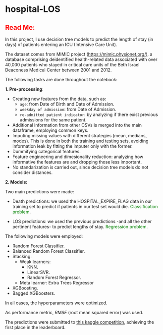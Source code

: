 # hospital-LOS
 ## <font color='red'>Read Me:</font>

In this project, I use decision tree models to predict the length of stay (in days) of patients entering an ICU (Intensive Care Unit).

The dataset comes from MIMIC project (https://mimic.physionet.org/), a database comprising deidentified health-related data associated with over 40,000 patients who stayed in critical care units of the Beth Israel Deaconess Medical Center between 2001 and 2012.

The following tasks are done throughout the notebook:

**1. Pre-processing**:
- Creating new features from the data, such as:
  - `age`: from Date of Birth and Date of Admission.
  - `weekday of admission`: from Date of Admission.
  - `re-admitted patient indicator`: by analyzing if there exist previous admissions for the same patient.
- Additional information from other CSVs is merged into the main dataframe, employing common keys.
- Imputing missing values with different strategies (mean, medians, modes). This is done in both the training and testing sets, avoiding information leak by fitting the imputer only with the former.
- Dummifying categorical features.
- Feature engineering and dimesionality reduction: analyzing how informative the features are and dropping those less important.
- No standarization is carried out, since decision tree models do not consider distances.

**2. Models:**

Two main predictions were made:

- Death predictions: we used the HOSPITAL_EXPIRE_FLAG data in our training set to predict if patients in our test set would die. <font color='green'>Classification problem</font>.

- LOS predictions: we used the previous predictions -and all the other pertinent features- to predict lengths of stay. <font color='green'>Regression problem</font>.

The following models were employed:

- Random Forest Classifier.
- Balanced Random Forest Classifier.
- Stacking:
  - Weak learners:
    - KNN.
    - LinearSVR.
    - Random Forest Regressor.
  - Meta learner: Extra Trees Regressor
- XGBoosting.
- Bagged XGBoosters.

In all cases, the hyperparameters were optimized.

As performance metric, *RMSE* (root mean squared error) was used.

The predictions were submitted to [this kaggle competition](https://www.kaggle.com/competitions/b-gse-dt-los/leaderboard), achieving the first place in the leaderboard.


